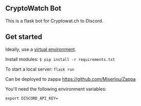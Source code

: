 ## CryptoWatch Bot

This is a flask bot for Cryptowat.ch to Discord.

## Get started
Ideally, use a [virtual environment](https://virtualenv.pypa.io/en/latest/).

Install modules:
`$ pip install -r requirements.txt`

To start a local server:
`flask run`

Can be deployed to zappa
https://github.com/Miserlou/Zappa

You'll need the following environment variables:
```
export DISCORD_API_KEY=
```